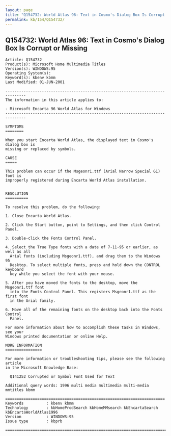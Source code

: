 ```yaml
---
layout: page
title: "Q154732: World Atlas 96: Text in Cosmo's Dialog Box Is Corrupt or Missing"
permalink: kb/154/Q154732/
---
```


## Q154732: World Atlas 96: Text in Cosmo's Dialog Box Is Corrupt or Missing

	Article: Q154732
	Product(s): Microsoft Home Multimedia Titles
	Version(s): WINDOWS:95
	Operating System(s): 
	Keyword(s): kbenv kbmm
	Last Modified: 01-JUN-2001
	
	-------------------------------------------------------------------------------
	The information in this article applies to:
	
	- Microsoft Encarta 96 World Atlas for Windows 
	-------------------------------------------------------------------------------
	
	SYMPTOMS
	========
	
	When you start Encarta World Atlas, the displayed text in Cosmo's dialog box is
	missing or replaced by symbols.
	
	CAUSE
	=====
	
	This problem can occur if the Msgeonr1.ttf (Arial Narrow Special G1) font is
	improperly registered during Encarta World Atlas installation.
	
	
	RESOLUTION
	==========
	
	To resolve this problem, do the following:
	
	1. Close Encarta World Atlas.
	
	2. Click the Start button, point to Settings, and then click Control Panel.
	
	3. Double-click the Fonts Control Panel.
	
	4. Select the True Type fonts with a date of 7-11-95 or earlier, as well as all
	  Arial fonts (including Msgeonr1.ttf), and drag them to the Windows 95
	  Desktop. To select multiple fonts, press and hold down the CONTROL keyboard
	  key while you select the font with your mouse.
	
	5. After you have moved the fonts to the desktop, move the Msgeonr1.ttf font
	  into the Fonts Control Panel. This registers Msgeonr1.ttf as the first font
	  in the Arial family.
	
	6. Move all of the remaining fonts on the desktop back into the Fonts Control
	  Panel.
	
	For more information about how to accomplish these tasks in Windows, see your
	Windows printed documentation or online Help.
	
	MORE INFORMATION
	================
	
	For more information or troubleshooting tips, please see the following article
	in the Microsoft Knowledge Base:
	
	  Q141252 Corrupted or Symbol Font Used for Text
	
	Additional query words: 1996 multi media multimedia multi-media mmtitles kbmm
	
	======================================================================
	Keywords          : kbenv kbmm 
	Technology        : kbHomeProdSearch kbHomeMMsearch kbEncartaSearch kbEncartaWorldAtlas1996
	Version           : WINDOWS:95
	Issue type        : kbprb
	
	=============================================================================
	
